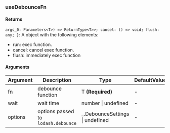 ### useDebounceFn

#### Returns
`args_0: Parameters<T>) => ReturnType<T>>; cancel: () => void; flush: any; }`: A object with the following elements:
- run: exec function.
- cancel: cancel exec function.
- flush:  immediately exec function

#### Arguments
|Argument|Description|Type|DefaultValue|
|---|---|---|---|
|fn|debounce function|T  **(Required)**|-|
|wait|wait time|number \| undefined |-|
|options|options passed to `lodash.debounce`|_.DebounceSettings \| undefined |-|